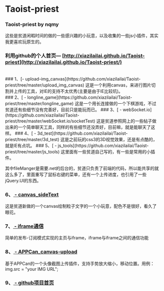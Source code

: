 # Taoist-priest
### Taoist-priest by nqmy
这些是贫道闲暇时间的做的一些感兴趣的小玩意，以及收集的一些js小插件，其实我更喜欢玩原生的。<br/>
### 利用github的个人首页— [http://xiazilailai.github.io/Taoist-priest](http://xiazilailai.github.io/Taoist-priest/)
<br	/>
### 1、[- upload-img_canvas](https://github.com/xiazilailai/Taoist-priest/tree/master/upload_img_canvas)
这是一个利用canvas，来进行图片切割并上传的工具，对IE的支持不太优秀(主要是由于IE比较坑)。<br>
### 2、[ - longline_game](https://github.com/xiazilailai/Taoist-priest/tree/master/longline_game)
这是一个用长连接做的一个下棋游戏，不过贫道还有些细节没有完善好，目前只是能玩而已。
### 3、[ - webSocket.io](https://github.com/xiazilailai/Taoist-priest/tree/master/webSocket.io/socketTest)
这是贫道参照网上的一些帖子做出来的一个简单聊天工具，同样的有些细节还没弄好，目前嘛，就是能聊天了这样。
### 4、[ - 3d_test](https://github.com/xiazilailai/Taoist-priest/tree/master/3d_test)
这是之前玩的css3的3D视觉效果，还是有点酷的，就是IE有点坑。
### 5、[ - js_tools](https://github.com/xiazilailai/Taoist-priest/tree/master/js_tools)
这里面有一些贫道自己写的，有一些是常用的小插件。

其中fileManger是需要.net的后台的，贫道只负责了前端的代码，所以能共享的就这么多了，里面重写了鼠标右键的菜单，还有一个上传进度，也引用了一些jQuery.UI的东西。
### 6、[ - canvas_sideText](https://github.com/xiazilailai/Taoist-priest/tree/master/canvas_sideText)
这是贫道新做的一个canvas绘制粒子文字的一个小玩意，配色不是很好，看久了眼花。
### 7、[ - iframe通信](https://github.com/xiazilailai/Taoist-priest/tree/master/iframe%E9%80%9A%E4%BF%A1)
简单的发布-订阅模式实现的主页与iframe，iframe与iframe之间的通信功能
### 8、[ - APPCan_canvas-upload](https://github.com/xiazilailai/Taoist-priest/tree/master/APPCan_canvas_upload)
基于APPCan的一个头像截图上传插件，支持手势放大缩小，移动位置。用例： img.src = "your IMG URL";
### 9、[ - github项目首页](http://xiazilailai.github.io/Taoist-priest/)
